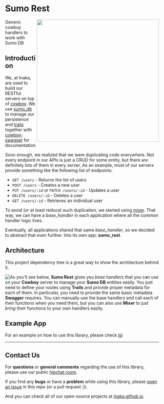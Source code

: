 # Sumo Rest

<img src="http://www.technovelgy.com/graphics/content/sumo_robot.jpg" align="right" style="float:right" height="400" />

Generic cowboy handlers to work with Sumo DB

## Introduction
We, at Inaka, are used to build our RESTful servers on top of [cowboy](https://github.com/ninenines/cowboy). We use [sumo_db](https://github.com/inaka/sumo_db) to manage our persistence and [trails](https://github.com/inaka/cowboy-trails) together with [cowboy-swagger](https://github.com/inaka/cowboy-swagger) for documentation.

Soon enough, we realized that we were duplicating code everywhere. Not every endpoint in our APIs is just a CRUD for some entity, but there are definitely lots of them in every server. As an example, most of our servers provide something like the following list of endpoints:

* `GET /users` - Returns the list of users
* `POST /users` - Creates a new user
* `PUT /users/:id` or `PATCH /users/:id` - Updates a user
* `DELETE /users/:id` - Deletes a user
* `GET /users/:id` - Retrieves an individual user

To avoid (or at least reduce) such duplication, we started using [mixer](https://github.com/chef/mixer). That way, we can have a *base_handler* in each application where all the common handler logic lives.

Eventually, all applications shared that same *base_handler*, so we decided to abstract that even further. Into its own app: **sumo_rest**.

## Architecture
This project dependency tree is a great way to show the architecture behind it.

<img src="https://docs.google.com/drawings/d/1mlJTIxd7mH_48hcWmip_zW6rfzglbmSprpGSsfhjcsM/pub?w=367&amp;h=288" style="float:left" />

As you'll see below, **Sumo Rest** gives you _base handlers_ that you can use on your **Cowboy** server to manage your **Sumo DB** entities easily. You just need to define your routes using **Trails** and provide proper metadata for each of them. In particular, you need to provide the same basic metadata **Swagger** requires. You can manually use the base handlers and call each of their functions when you need them, but you can also use **Mixer** to just _bring_ their functions to your own handlers easily.

## Example App
For an example on how to use this library, please check [lsl](https://github.com/inaka/lsl)

---

## Contact Us
For **questions** or **general comments** regarding the use of this library,
please use our public [hipchat room](http://inaka.net/hipchat).

If you find any **bugs** or have a **problem** while using this library, please
[open an issue](https://github.com/inaka/elvis/issues/new) in this repo
(or a pull request :)).

And you can check all of our open-source projects at [inaka.github.io](http://inaka.github.io).
